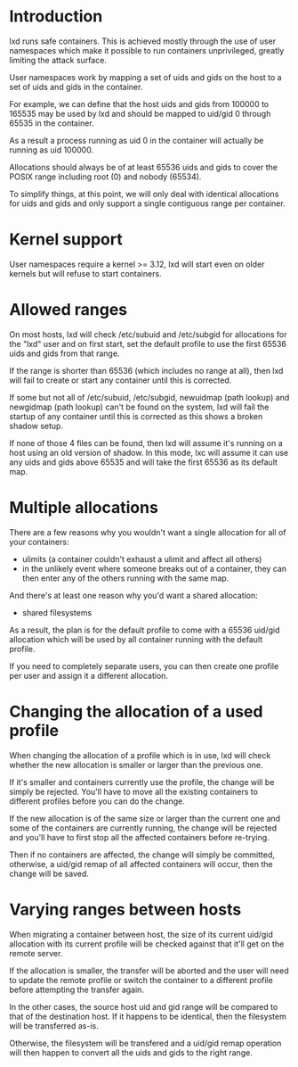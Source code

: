 # Introduction

lxd runs safe containers. This is achieved mostly through the use of
user namespaces which make it possible to run containers unprivileged,
greatly limiting the attack surface.

User namespaces work by mapping a set of uids and gids on the host to a
set of uids and gids in the container.


For example, we can define that the host uids and gids from 100000 to
165535 may be used by lxd and should be mapped to uid/gid 0 through
65535 in the container.

As a result a process running as uid 0 in the container will actually be
running as uid 100000.

Allocations should always be of at least 65536 uids and gids to cover
the POSIX range including root (0) and nobody (65534).


To simplify things, at this point, we will only deal with identical
allocations for uids and gids and only support a single contiguous range
per container.

# Kernel support
User namespaces require a kernel >= 3.12, lxd will start even on older
kernels but will refuse to start containers.

# Allowed ranges
On most hosts, lxd will check /etc/subuid and /etc/subgid for
allocations for the "lxd" user and on first start, set the default
profile to use the first 65536 uids and gids from that range.

If the range is shorter than 65536 (which includes no range at all),
then lxd will fail to create or start any container until this is corrected.

If some but not all of /etc/subuid, /etc/subgid, newuidmap (path lookup)
and newgidmap (path lookup) can't be found on the system, lxd will fail
the startup of any container until this is corrected as this shows a
broken shadow setup.

If none of those 4 files can be found, then lxd will assume it's running
on a host using an old version of shadow. In this mode, lxc will assume
it can use any uids and gids above 65535 and will take the first 65536
as its default map.

# Multiple allocations
There are a few reasons why you wouldn't want a single allocation for
all of your containers:
 * ulimits (a container couldn't exhaust a ulimit and affect all others)
 * in the unlikely event where someone breaks out of a container, they
   can then enter any of the others running with the same map. 

And there's at least one reason why you'd want a shared allocation:
 * shared filesystems

As a result, the plan is for the default profile to come with a 65536
uid/gid allocation which will be used by all container running with the
default profile.

If you need to completely separate users, you can then create one
profile per user and assign it a different allocation.

# Changing the allocation of a used profile
When changing the allocation of a profile which is in use, lxd will
check whether the new allocation is smaller or larger than the previous
one.

If it's smaller and containers currently use the profile, the change
will be simply be rejected.
You'll have to move all the existing containers to different profiles
before you can do the change.

If the new allocation is of the same size or larger than the current one
and some of the containers are currently running, the change will be
rejected and you'll have to first stop all the affected containers
before re-trying.

Then if no containers are affected, the change will simply be committed,
otherwise, a uid/gid remap of all affected containers will occur, then
the change will be saved.

# Varying ranges between hosts
When migrating a container between host, the size of its current uid/gid
allocation with its current profile will be checked against that it'll
get on the remote server.

If the allocation is smaller, the transfer will be aborted and the user
will need to update the remote profile or switch the container to a
different profile before attempting the transfer again.

In the other cases, the source host uid and gid range will be compared
to that of the destination host. If it happens to be identical, then the
filesystem will be transferred as-is.

Otherwise, the filesystem will be transfered and a uid/gid remap
operation will then happen to convert all the uids and gids to the right
range.
